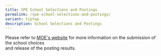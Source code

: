 ```yaml
---
title: SPE School Selections and Postings
permalink: /spe-school-selections-and-postings/
variant: tiptap
description: School Selections and Postings
---
```

<p>Please refer to <a href="https://www.moe.gov.sg/returning-singaporeans/secondary/spe/" rel="noopener noreferrer nofollow" target="_blank"><u>MOE's website</u></a> for
more information on the submission of the school choices
<br>and release of the posting results.</p>